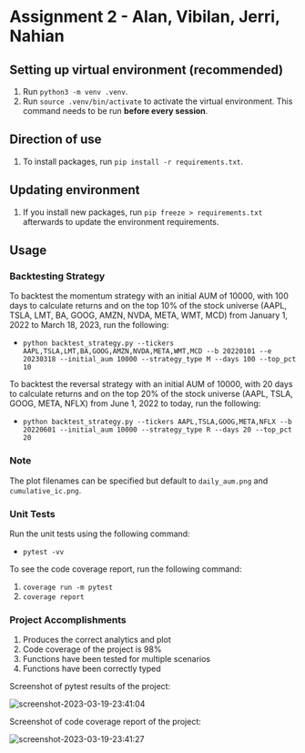 # Assignment 2 - Alan, Vibilan, Jerri, Nahian

## Setting up virtual environment (recommended)

1. Run `python3 -m venv .venv`.
2. Run `source .venv/bin/activate` to activate the virtual environment. This command needs to be run **before every session**.

## Direction of use

1. To install packages, run `pip install -r requirements.txt`.

## Updating environment

1. If you install new packages, run `pip freeze > requirements.txt` afterwards to update the environment requirements.

## Usage

### Backtesting Strategy

To backtest the momentum strategy with an initial AUM of 10000, with 100 days to calculate returns and on the top 10% of the stock universe (AAPL, TSLA, LMT, BA, GOOG, AMZN, NVDA, META, WMT, MCD) from January 1, 2022 to March 18, 2023, run the following: 

* `python backtest_strategy.py --tickers AAPL,TSLA,LMT,BA,GOOG,AMZN,NVDA,META,WMT,MCD --b 20220101 --e 20230318 --initial_aum 10000 --strategy_type M --days 100 --top_pct 10`

To backtest the reversal strategy with an initial AUM of 10000, with 20 days to calculate returns and on the top 20% of the stock universe (AAPL, TSLA, GOOG, META, NFLX) from June 1, 2022 to today, run the following: 

* `python backtest_strategy.py --tickers AAPL,TSLA,GOOG,META,NFLX --b 20220601 --initial_aum 10000 --strategy_type R --days 20 --top_pct 20`

### Note

The plot filenames can be specified but default to `daily_aum.png` and `cumulative_ic.png`.

### Unit Tests

Run the unit tests using the following command:

* `pytest -vv`

To see the code coverage report, run the following command:

1. `coverage run -m pytest`
2. `coverage report`

### Project Accomplishments

1. Produces the correct analytics and plot
2. Code coverage of the project is 98%
3. Functions have been tested for multiple scenarios
4. Functions have been correctly typed

Screenshot of pytest results of the project:

![screenshot-2023-03-19-23:41:04](https://user-images.githubusercontent.com/61618719/226187908-5d4cf8ce-a03e-4e5f-9016-61e4567ea493.png)

Screenshot of code coverage report of the project:

![screenshot-2023-03-19-23:41:27](https://user-images.githubusercontent.com/61618719/226187895-1c058e7f-38e4-4844-a583-741fe47d822a.png)

